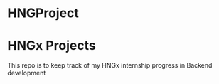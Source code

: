 # HNGProject
<h1> HNGx Projects </h1>
<p> This repo is to keep track of my HNGx internship progress in Backend development </p>
